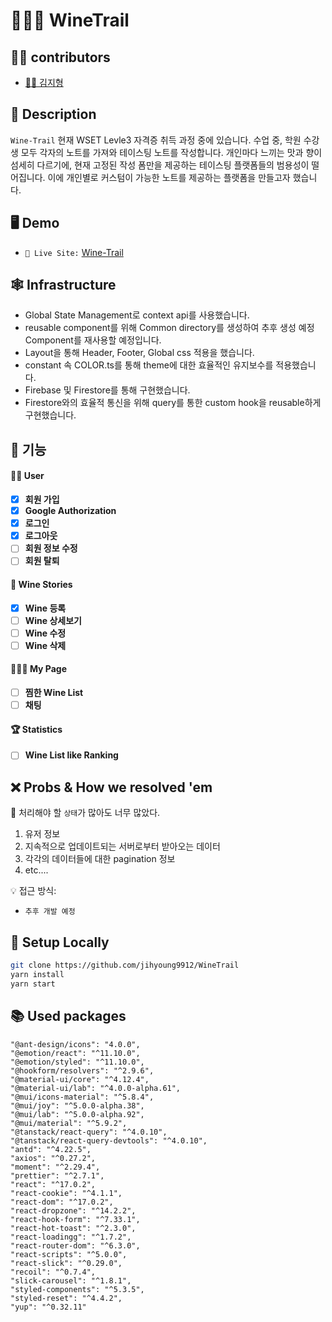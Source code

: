 # 👨🏼‍⚖️ WineTrail


## 🙇‍♂️ contributors

- [👨🏻 김지형](https://github.com/jihyoung9912)

## 📄 Description

`Wine-Trail` 
현재 WSET Levle3 자격증 취득 과정 중에 있습니다.
수업 중, 학원 수강생 모두 각자의 노트를 가져와 테이스팅 노트를 작성합니다.
개인마다 느끼는 맛과 향이 섬세히 다르기에, 현재 고정된 작성 폼만을 제공하는 테이스팅 플랫폼들의 범용성이 떨어집니다.
이에 개인별로 커스텀이 가능한 노트를 제공하는 플랫폼을 만들고자 했습니다.

<!-- * `📑 발표자료:` https://drive.google.com/file/d/1Uwi3p94A6QNPQz38whTSGdtU1dAzWQ5T/view?usp=sharing  -->


## 🖥 Demo

<!-- * `📼 Live Demo video on Youtube:` <a href="https://www.youtube.com/watch?v=ackofamRNHc" target="\_blank">https://www.youtube.com/watch?v=ackofamRNHc </a> -->
* `📼 Live Site:` <a href="https://winetrail-fb2fc.web.app" target="\_blank">Wine-Trail </a>

## 🕸 Infrastructure

- Global State Management로 context api를 사용했습니다.
- reusable component를 위해 Common directory를 생성하여 추후 생성 예정 Component를 재사용할 예정입니다.
- Layout을 통해 Header, Footer, Global css 적용을 했습니다.
- constant 속 COLOR.ts를 통해 theme에 대한 효율적인 유지보수를 적용했습니다.
- Firebase 및 Firestore를 통해 구현했습니다.
- Firestore와의 효율적 통신을 위해 query를 통한 custom hook을 reusable하게 구현했습니다.




## 🎠 기능


#### 👩‍🌾 User

- [x] **회원 가입**
- [x] **Google Authorization**
- [x] **로그인**
- [x] **로그아웃**
- [ ] **회원 정보 수정**
- [ ] **회원 탈퇴**

#### 🧧 Wine Stories

- [x] **Wine 등록**
- [ ] **Wine 상세보기**
- [ ] **Wine 수정**
- [ ] **Wine 삭제**

#### 👨🏼‍⚖️ My Page

- [ ] **찜한 Wine List**
- [ ] **채팅** 

#### 🏆 Statistics

- [ ] **Wine List like Ranking**

## ❌ Probs & How we resolved 'em

🤔 처리해야 할 `상태`가 많아도 너무 많았다.
   1. 유저 정보
   2. 지속적으로 업데이트되는 서버로부터 받아오는 데이터
   3. 각각의 데이터들에 대한 pagination 정보
   4. etc....

💡 접근 방식: 
- `추후 개발 예정`


## 📀 Setup Locally


```bash
git clone https://github.com/jihyoung9912/WineTrail
yarn install
yarn start
```

## 📚 Used packages

    "@ant-design/icons": "4.0.0",
    "@emotion/react": "^11.10.0",
    "@emotion/styled": "^11.10.0",
    "@hookform/resolvers": "^2.9.6",
    "@material-ui/core": "^4.12.4",
    "@material-ui/lab": "^4.0.0-alpha.61",
    "@mui/icons-material": "^5.8.4",
    "@mui/joy": "^5.0.0-alpha.38",
    "@mui/lab": "^5.0.0-alpha.92",
    "@mui/material": "^5.9.2",
    "@tanstack/react-query": "^4.0.10",
    "@tanstack/react-query-devtools": "^4.0.10",
    "antd": "^4.22.5",
    "axios": "^0.27.2",
    "moment": "^2.29.4",
    "prettier": "^2.7.1",
    "react": "^17.0.2",
    "react-cookie": "^4.1.1",
    "react-dom": "^17.0.2",
    "react-dropzone": "^14.2.2",
    "react-hook-form": "^7.33.1",
    "react-hot-toast": "^2.3.0",
    "react-loadingg": "^1.7.2",
    "react-router-dom": "^6.3.0",
    "react-scripts": "^5.0.0",
    "react-slick": "^0.29.0",
    "recoil": "^0.7.4",
    "slick-carousel": "^1.8.1",
    "styled-components": "^5.3.5",
    "styled-reset": "^4.4.2",
    "yup": "^0.32.11"
